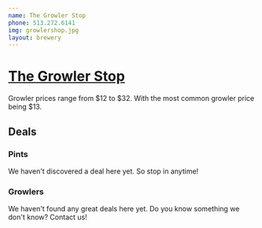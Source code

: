 ```yaml
---
name: The Growler Stop
phone: 513.272.6141
img: growlershop.jpg
layout: brewery
---
```


# [The Growler Stop](http://thegrowlerstop.com/) #

Growler prices range from $12 to $32. With the most common growler price being $13.

## Deals ##

### Pints ###

We haven't discovered a deal here yet. So stop in anytime!

### Growlers ###

We haven't found any great deals here yet. Do you know something we don't know? Contact us!










    